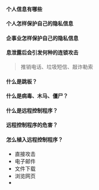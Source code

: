 #### 个人信息有哪些
#### 个人怎样保护自己的隐私信息
#### 企事业怎样保护自己的隐私信息
#### 息泄露后会引发何种的连锁攻击
> 推销电话、垃圾短信、敲诈勒索


#### 什么是跳板？
#### 什么是病毒、木马、僵尸？

#### 什么是远程控制程序？
#### 远程控制程序的危害？
#### 怎么植入远程控制程序？
- 直接攻击
- 电子邮件
- 文件下载
- 浏览网页
- 

